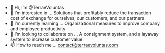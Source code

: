 - 👋 Hi, I’m @TerraeVoluntas
- 👀 I’m interested in ... Solutions that profitably reduce the transaction cost of exchange for ourselves, our customers, and our partners
- 🌱 I’m currently learning ... Organizational measures to improve company and employee productivity
- 💞️ I’m looking to collaborate on ... A consignment system, and a layaway system to increase customer value
- 📫 How to reach me ... contact@terraevoluntas.com

<!---
TerraeVoluntas/TerraeVoluntas is a ✨ special ✨ repository because its `README.md` (this file) appears on your GitHub profile.
You can click the Preview link to take a look at your changes.
--->
